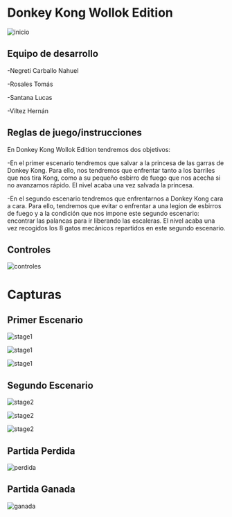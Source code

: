 # Donkey Kong Wollok Edition

![inicio](screenshots/pantallaInicio-0.png)

## Equipo de desarrollo

-Negreti Carballo Nahuel

-Rosales Tomás

-Santana Lucas

-Viltez Hernán

## Reglas de juego/instrucciones

En Donkey Kong Wollok Edition tendremos dos objetivos:

-En el primer escenario tendremos que salvar a la princesa de las garras de Donkey Kong. Para ello, nos tendremos que enfrentar tanto a los barriles que nos tira Kong, como a su pequeño esbirro de fuego que nos acecha si no avanzamos rápido. El nivel acaba una vez salvada la princesa.

-En el segundo escenario tendremos que enfrentarnos a Donkey Kong cara a cara. Para ello, tendremos que evitar o enfrentar a una legion de esbirros de fuego y a la condición que nos impone este segundo escenario: encontrar las palancas para ir liberando las escaleras. El nivel acaba una vez recogidos los 8 gatos mecánicos repartidos en este segundo escenario.

## Controles
![controles](screenshots/controles-0.png)

# Capturas

## Primer Escenario
![stage1](screenshots/inicioStage1.png)

![stage1](screenshots/stage13.png)

![stage1](screenshots/stage12.png)

## Segundo Escenario
![stage2](screenshots/inicioStage2.png)

![stage2](screenshots/stage21.png)

![stage2](screenshots/stage22.png)

## Partida Perdida
![perdida](screenshots/gameOver-0.png)

## Partida Ganada
![ganada](screenshots/youWin.png)





